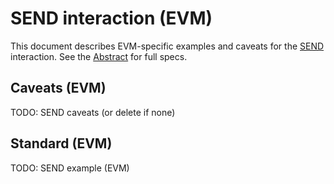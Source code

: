 # SEND interaction (EVM)

This document describes EVM-specific examples and caveats for the [SEND](../../abstract/interactions/send.md) interaction.  See the [Abstract](../../abstract/interactions/send.md) for full specs.

## Caveats (EVM)
TODO: SEND caveats (or delete if none)

## Standard (EVM)
TODO: SEND example (EVM)